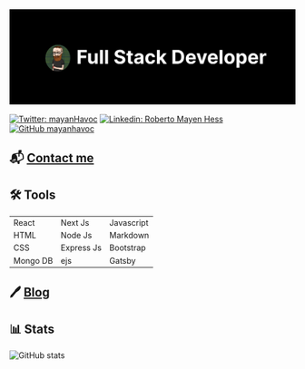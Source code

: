 <img src="./Github-cover.png"/>

[![Twitter: mayanHavoc](https://img.shields.io/twitter/follow/mayanHavoc?style=social)](https://twitter.com/mayanHavoc)
[![Linkedin: Roberto Mayen Hess](https://img.shields.io/badge/-roberto_mayen-blue?style=flat-square&logo=Linkedin&logoColor=white&link=https://www.linkedin.com/in/roberto-mayen-hess/)](https://www.linkedin.com/in/roberto-mayen-hess/)
[![GitHub mayanhavoc](https://img.shields.io/github/followers/mayanhavoc?label=follow&style=social)](https://github.com/mayanhavoc)

## 📬 [Contact me](mailto:robertomh@protonmail.com)

## 🛠 Tools

|          |            |            |
| -------- | ---------- | ---------- |
| React    | Next Js    | Javascript |
| HTML     | Node Js    | Markdown   |
| CSS      | Express Js | Bootstrap  |
| Mongo DB | ejs        | Gatsby     |

## 🖊 [Blog](https://dev.to/@mayanhavoc)

## 📊 Stats

![GitHub stats](https://github-readme-stats.vercel.app/api?username=mayanhavoc&show_icons=true&theme=merko)

